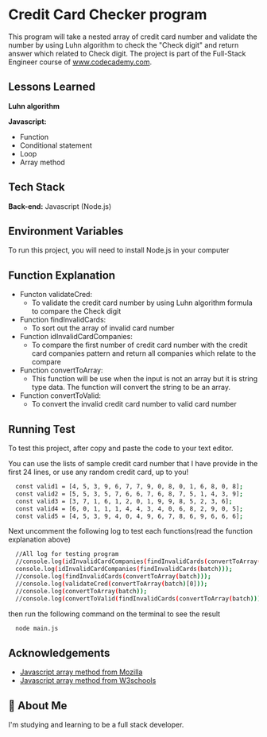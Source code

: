 
# Credit Card Checker program

This program will take a nested array of credit card number and validate the number by using Luhn algorithm to check the "Check digit" and return answer which related to Check digit.
The project is part of the Full-Stack Engineer course of www.codecademy.com.


## Lessons Learned

**Luhn algorithm**

**Javascript:** 
* Function 
* Conditional statement
* Loop
* Array method


## Tech Stack

**Back-end:** Javascript (Node.js)


## Environment Variables

To run this project, you will need to install Node.js in your computer


## Function Explanation

* Functon validateCred:
  * To validate the credit card number by using Luhn algorithm formula to compare the Check digit
* Function findInvalidCards:
  * To sort out the array of invalid card number
* Function idInvalidCardCompanies:
  * To compare the first number of credit card number with the credit card companies pattern and return all companies which relate to the compare
* Function convertToArray:
  * This function will be use when the input is not an array but it is string type data. The function will convert the string to be an array.
* Function convertToValid:
  * To convert the invalid credit card number to valid card number


## Running Test

To test this project, after copy and paste the code to your text editor.

You can use the lists of sample credit card number that I have provide in the first 24 lines, or use any random credit card, up to you!
```bash
  const valid1 = [4, 5, 3, 9, 6, 7, 7, 9, 0, 8, 0, 1, 6, 8, 0, 8];
  const valid2 = [5, 5, 3, 5, 7, 6, 6, 7, 6, 8, 7, 5, 1, 4, 3, 9];
  const valid3 = [3, 7, 1, 6, 1, 2, 0, 1, 9, 9, 8, 5, 2, 3, 6];
  const valid4 = [6, 0, 1, 1, 1, 4, 4, 3, 4, 0, 6, 8, 2, 9, 0, 5];
  const valid5 = [4, 5, 3, 9, 4, 0, 4, 9, 6, 7, 8, 6, 9, 6, 6, 6];
```

Next uncomment the following log to test each functions(read the function explanation above)
```bash
  //All log for testing program
  //console.log(idInvalidCardCompanies(findInvalidCards(convertToArray(batchStr))));
  console.log(idInvalidCardCompanies(findInvalidCards(batch)));
  //console.log(findInvalidCards(convertToArray(batch)));
  //console.log(validateCred(convertToArray(batch)[0]));
  //console.log(convertToArray(batch));
  //console.log(convertToValid(findInvalidCards(convertToArray(batch))));
```

then run the following command on the terminal to see the result
```bash
  node main.js
```


## Acknowledgements

 - [Javascript array method from Mozilla](https://developer.mozilla.org/en-US/docs/Web/JavaScript/Reference/Global_Objects/Array/Array)
 - [Javascript array method from W3schools](https://www.w3schools.com/js/js_array_methods.asp)


## 🚀 About Me
I'm studying and learning to be a full stack developer.

